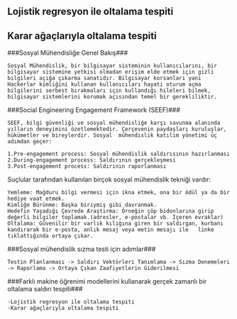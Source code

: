 ## Lojistik regresyon ile oltalama tespiti
## Karar ağaçlarıyla oltalama tespiti

    
###Sosyal Mühendisliğe Genel Bakış###
    
    Sosyal Mühendislik, bir bilgisayar sisteminin kullanıcılarını, bir bilgisayar sistemine yetkisi olmadan erişim elde etmek için gizli bilgileri açığa çıkarma sanatıdır. Bilgisayar korsanları yani Hackerlar kimliğini kullanan kullanıcıları hayati oturum açma bilgilerini serbest bırakmaları için kullandığı hileleri bilmek, bilgisayar sistemlerini korumak açısından temel bir gerekliliktir.
 
###Social Engineering Engagement Framework (SEEF)###
   
    SEEF, bilgi güvenliği ve sosyal mühendisliğe karşı savunma alanında yılların deneyimini özetlemektedir. Çerçevenin paydaşları kuruluşlar, hükümetler ve bireylerdir. Sosyal  mühendislik katılım yönetimi üç adımdan geçer: 
    
    1.Pre-engagement process: Sosyal mühendislik saldırısının hazırlanması
    2.During-engagement process: Saldırının gerçekleşmesi
    3.Post-engagement process: Saldırının raporlanması
  
Suçlular tarafından kullanılan birçok sosyal mühendislik tekniği vardır: 
    
    Yemleme: Mağduru bilgi vermesi için ikna etmek, ona bir ödül ya da bir hediye vaat etmek.
    Kimliğe Bürünme: Başka biriymiş gibi davranmak.
    Hedefin Yaşadığı Çevrede Araştırma: Örneğin çöp bidonlarına girip değerli bilgiler toplamak.(adresler, e-postalar vb. İçeren evraklar) 
    Oltalama: Güvenilir bir varlık kılığına giren bir saldırgan, kurbanı kandırarak bir e-posta, anlık mesaj veya metin mesajı ile   linke tıklattığında ortaya çıkar. 
    
###Sosyal mühendislik sızma testi için adımlar###

    Testin Planlanması -> Saldırı Vektörleri Tanımlama -> Sızma Denemeleri -> Raporlama -> Ortaya Çıkan Zaafiyetlerin Giderilmesi

###Farklı makine öğrenimi modellerini kullanarak gerçek zamanlı bir oltalama saldırı tespiti###
     
    -Lojistik regresyon ile oltalama tespiti
    -Karar ağaçlarıyla oltalama tespiti
